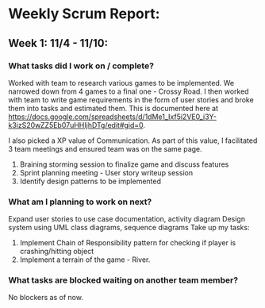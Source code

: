 # Weekly Scrum Report:

## Week 1: 11/4 - 11/10:

### What tasks did I work on / complete?
Worked with team to research various games to be implemented. We narrowed down from 4 games to a final one - Crossy Road. I then worked with team to write game requirements in the form of user stories and broke them into tasks and estimated them. This is documented here at https://docs.google.com/spreadsheets/d/1dMe1_Ixf5i2VE0_i3Y-k3izS20wZZ5Eb07uHHIjhDTg/edit#gid=0.

I also picked a XP value of Communication. As part of this value, I facilitated 3 team meetings and ensured team was on the same page.
1. Braining storming session to finalize game and discuss features
2. Sprint planning meeting - User story writeup session
3. Identify design patterns to be implemented

### What am I planning to work on next?
Expand user stories to use case documentation, activity diagram
Design system using UML class diagrams, sequence diagrams
Take up my tasks:
  1. Implement Chain of Responsibility pattern for checking if player is crashing/hitting object
  2. Implement a terrain of the game - River.

### What tasks are blocked waiting on another team member?
No blockers as of now.
